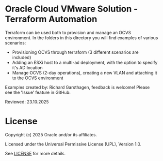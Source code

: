 # Oracle Cloud VMware Solution - Terraform Automation

Terraform can be used both to provision and manage an OCVS environment. In the folders in this directory  you will find examples of various scenarios:

- Provisioning OCVS through terraform (3 different scenarios are included)
- Adding an ESXi host to a multi-ad deployment, with the option to specify it's AD location
- Manage OCVS (2-day operations), creating a new VLAN and attaching it to the OCVS environment

Examples created by: Richard Garsthagen, feedback is welcome! Please see the 'Issue' feature in GitHub.

Reviewed: 23.10.2025

# License

Copyright (c) 2025 Oracle and/or its affiliates.

Licensed under the Universal Permissive License (UPL), Version 1.0.

See [LICENSE](https://github.com/oracle-devrel/technology-engineering/blob/main/LICENSE) for more details.
